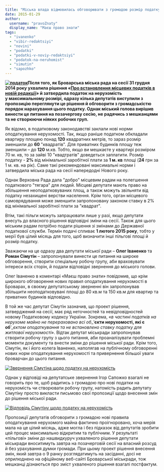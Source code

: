```yaml
---
title: "Міська влада відмовилась обговорювати з громадою розмір податку на нерухомість"
date: 2015-01-29
author: 
  username: "pravoZnaty"
  display_name: "Маєш право знати"
tags: 
  - "ivanenko"
  - "vibir-redaktsiyi"
  - "novini"
  - "podatki"
  - "podatki-v-noviy-redaktsiyi"
  - "podatok-na-neruhomist"
  - "simutin"
  - "sapozhko"
---
```


**[![податок](https://mpz.brovary.org/wp-content/uploads/2015/01/podatok.jpg)](https://mpz.brovary.org/wp-content/uploads/2015/01/podatok.jpg)Після того, як Броварська міська рада на сесії 31 грудня 2014 року ухвалила рішення «[Про встановлення місцевих податків в новій редакції](http://docs.pravo-znaty.org.ua/p15040/31.12.2014/1390-51-06)» й затвердила податок на нерухомість у максимальному розмірі, одразу кілька депутатів виступили з пропозицію переглянути це рішення й обговорити з громадськістю порядок нарахування цього податку. Однак міський голова вирішив винести це питання на позачергову сесію, не радячись з мешканцями та не створюючи ніяких робочих груп.**

Як відомо, в податковому законодавстві заклали нові норми оподаткування нерухомості. Так, якщо раніше податком обкладали квартиру площею понад **120** квадратних метрів, то зараз розмір зменшили до **60** "квадратів". Для приватних будинків площу теж зменшили – до **120** м.кв. Тобто, якщо ви мешкаєте у квартирі розміром 70 м. кв, то за зайві 10 "квадтратів" доведеться заплатити. Розмір податку - **2%** від мінімальної заробітної плати за **1 м. кв** площі (**24** грн за 1 м. кв. на рік). Саме такі рекомендовані максимальні норми і затвердила міська рада на сесії напередодні Нового року.

Однак Верховна Рада дала "добро" місцевим радам на полегшення податкового "тягара" для людей. Місцеві депутати мають право на збільшення неоподатковуваних площ, а також можуть звільняти від податку незахищені верстви населення. Крім того, орган місцевого самоврядування може зменшити запропоновану законом ставку в 2% від мінімальної заробітної плати за "квадрат".

Втім, такі пільги можуть запрацювати лише у разі, якщо депутати внесуть до власного рішення відповідні зміни на сесії. Також для цього міським радам потрібно подати рішення зі змінами до Державної податкової служби. Термін подачі спливає **1 лютого 2015 року**, тобто у мерії був цілий місяць для того, щоб визначити інші пільгові площі й розмір податку.

Зважаючи на це одразу два депутати міської ради – **Олег Іваненко** та **Роман Сімутін** – запропонували винести це питання на широке обговорення, створити спеціальну робочу групу, аби враховувати інтереси всіх сторін, й подали відповідні звернення до міського голови.

Олег Іваненко в коментарі «Маєш право знати» повідомив, що крім широкого обговорення нових правил оподаткування нерухомості в Броварах, в своєму депутатському зверненні він запропонував збільшити неоподатковувані площі до 80 кв.м та 150 кв.м для квартир та приватних будинків відповідно.

В той же час депутат Сімутін зазначив, що проект рішення, затверджений на сесії, має ряд неточностей та невідповідностей новому Податковому кодексу України. Зокрема, «_в частині податків на нерухоме майно не перераховано всі об__’__єкти нерухомості, які є об__’__єктом оподаткування та не встановлено ставку податку для житлової нерухомості_». Відтак депутат міськради запропонував створити робочу групу з цього питання, аби проаналізувати проблемні моменти документу та внести зміни до рішення міської ради. Крім того, Сімутін, як і його колега Іваненко, наполягав на публічному обговоренні нових норм оподаткування нерухомості та привернення більшої уваги броварчан до цього питання.

[![Звернення Сімутіна щодо податку на нерухомість](https://mpz.brovary.org/wp-content/uploads/2015/01/Zvernennya-Simutina-shhodo-podatku-na-neruhomist.jpg)](https://mpz.brovary.org/wp-content/uploads/2015/01/Zvernennya-Simutina-shhodo-podatku-na-neruhomist.jpg)

Однак у відповіді на депутатське звернення Ігор Сапожко взагалі не говорить про те, щоб радитись з громадою про нові податки на нерухомість чи створювати робочу групу, натомість радить депутату Сімутіну просто викласти письмово свої пропозиції щодо внесення змін до рішення міської ради.

[![Відповідь Сімутіну щодо податку на нерухомість](https://mpz.brovary.org/wp-content/uploads/2015/01/Vidpovid-Simutinu-shhodo-podatku-na-neruhomist.jpg)](https://mpz.brovary.org/wp-content/uploads/2015/01/Vidpovid-Simutinu-shhodo-podatku-na-neruhomist.jpg)

Пропозиції депутатів обговорити з громадою нові правила оподаткування нерухомого майна фактично проігноровано, хоча мерія мала на це цілий місяць, адже могла і без підказок від депутатів зробити цей процес максимально відкритим та публічним. У результаті «пільгові» зміни до нашвидкуруч ухваленого рішення депутати міськради вноситимуть завтра на позачерговій сесії на власний розсуд й без урахування думки громади. При цьому проект рішення внесення змін, який завтра о 9 ранку розглядатимуть на засіданні, досі не оприлюднено на офіційному веб-сайті Броварської міськради, тож мешканці дізнаються про зміст ухваленого рішення взагалі постфактум.
